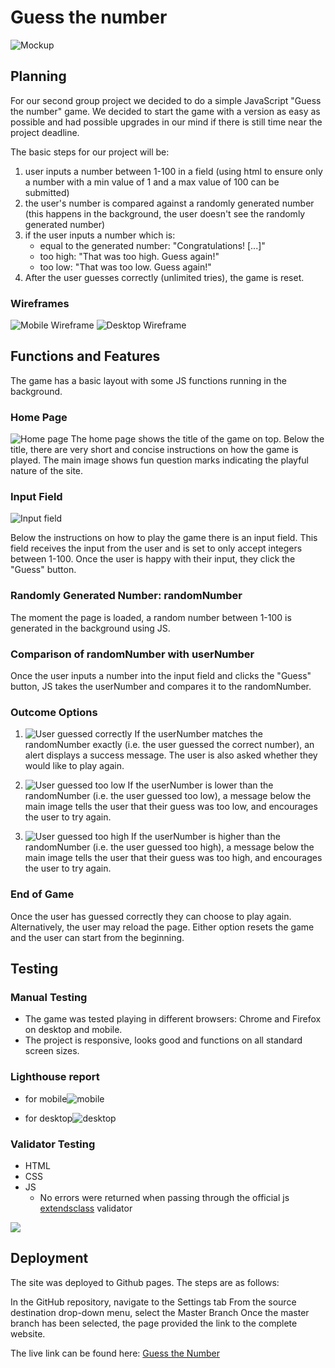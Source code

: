 # **Guess the number**

![Mockup](docs/screenshots/mockup.png)

## **Planning**
For our second group project we decided to do a simple JavaScript "Guess the number" game.
We decided to start the game with a version as easy as possible and had possible upgrades in our mind if there is still time near the project deadline.

The basic steps for our project will be:

1. user inputs a number between 1-100 in a field (using html to ensure only a number with a min value of 1 and a max value of 100 can be submitted)
2. the user's number is compared against a randomly generated number (this happens in the background, the user doesn't see the randomly generated number)
3. if the user inputs a number which is:
    - equal to the generated number: "Congratulations! [...]"
    - too high: "That was too high. Guess again!"
    - too low: "That was too low. Guess again!"
4. After the user guesses correctly (unlimited tries), the game is reset.

### **Wireframes**

![Mobile Wireframe](docs/screenshots/wireframe_mobile.png)
![Desktop Wireframe](docs/screenshots/wireframe_desktop.png)

## **Functions and Features**
The game has a basic layout with some JS functions running in the background.

### **Home Page**
![Home page](docs/screenshots/homepage.png)
The home page shows the title of the game on top.
Below the title, there are very short and concise instructions on how the game is played.
The main image shows fun question marks indicating the playful nature of the site.

### **Input Field**
![Input field](docs/screenshots/input-field.png)

Below the instructions on how to play the game there is an input field. This field receives the input from the user and is set to only accept integers between 1-100. Once the user is happy with their input, they click the "Guess" button.

### **Randomly Generated Number: randomNumber**
The moment the page is loaded, a random number between 1-100 is generated in the background using JS.

### **Comparison of randomNumber with userNumber**
Once the user inputs a number into the input field and clicks the "Guess" button, JS takes the userNumber and compares it to the randomNumber.

### **Outcome Options**

1. ![User guessed correctly](docs/screenshots/congratulations.png)
    If the userNumber matches the randomNumber exactly (i.e. the user guessed the correct number), an alert displays a success message. The user is also asked whether they would like to play again.

2. ![User guessed too low](docs/screenshots/too-low.png)
    If the userNumber is lower than the randomNumber (i.e. the user guessed too low), a message below the main image tells the user that their guess was too low, and encourages the user to try again.

3. ![User guessed too high](docs/screenshots/too-high.png)
    If the userNumber is higher than the randomNumber (i.e. the user guessed too high), a message below the main image tells the user that their guess was too high, and encourages the user to try again.

### **End of Game**
Once the user has guessed correctly they can choose to play again. Alternatively, the user may reload the page. Either option resets the game and the user can start from the beginning.

## **Testing**

### Manual Testing 
* The game was tested playing in different browsers: Chrome and Firefox on desktop and mobile.
* The project is responsive, looks good and functions on all standard screen sizes.

### Lighthouse report

* for mobile![mobile](docs/screenshots/mobile.lighthouse.png)

* for desktop![desktop](docs/screenshots/desk.lighthouse.png)

### Validator Testing
* HTML 
* CSS
* JS
  - No errors were returned when passing through the official js 
 [extendsclass](https://extendsclass.com/javascript-fiddle.html
) validator

![](docs/screenshots/vali-js.png)
## Deployment
The site was deployed to Github pages. The steps are as follows:

In the GitHub repository, navigate to the Settings tab
From the source destination drop-down menu, select the Master Branch
Once the master branch has been selected, the page provided the link to the complete website.

The live link can be found here: [Guess the Number](https://mariahochstoeger.github.io/GroupProject2/)


